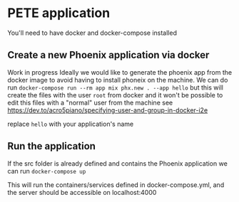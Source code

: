 # PETE application

You'll need to have docker and docker-compose installed

## Create a new Phoenix application via docker
Work in progress
Ideally we would like to generate the phoenix app from the docker image
to avoid having to install phoneix on the machine.
We can do run `docker-compose run --rm app mix phx.new . --app hello`
but this will create the files with the user `root` from docker and it won't
be possible to edit this files with a "normal" user from the machine
see https://dev.to/acro5piano/specifying-user-and-group-in-docker-i2e

replace `hello` with your application's name

## Run the application

If the src folder is already defined and contains the Phoenix application we can run
`docker-compose up`

This will run the containers/services defined in docker-compose.yml, and the server should be
accessible on localhost:4000
